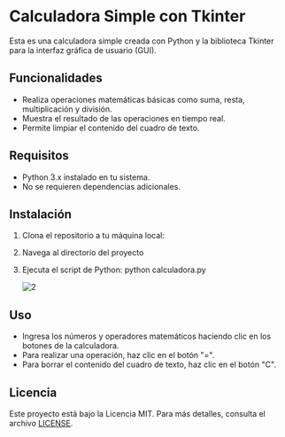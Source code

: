 # Calculadora Simple con Tkinter

Esta es una calculadora simple creada con Python y la biblioteca Tkinter para la interfaz gráfica de usuario (GUI).

## Funcionalidades

- Realiza operaciones matemáticas básicas como suma, resta, multiplicación y división.
- Muestra el resultado de las operaciones en tiempo real.
- Permite limpiar el contenido del cuadro de texto.

## Requisitos

- Python 3.x instalado en tu sistema.
- No se requieren dependencias adicionales.

## Instalación

1. Clona el repositorio a tu máquina local:

2. Navega al directorio del proyecto
   
3. Ejecuta el script de Python: python calculadora.py

   ![2](https://github.com/MariaGargoles/Calculadora_Python/assets/84070258/f1297631-a58c-44ea-ab68-787547c82e35)



   
## Uso

- Ingresa los números y operadores matemáticos haciendo clic en los botones de la calculadora.
- Para realizar una operación, haz clic en el botón "=".
- Para borrar el contenido del cuadro de texto, haz clic en el botón "C".


## Licencia

Este proyecto está bajo la Licencia MIT. Para más detalles, consulta el archivo [LICENSE](LICENSE).


      
